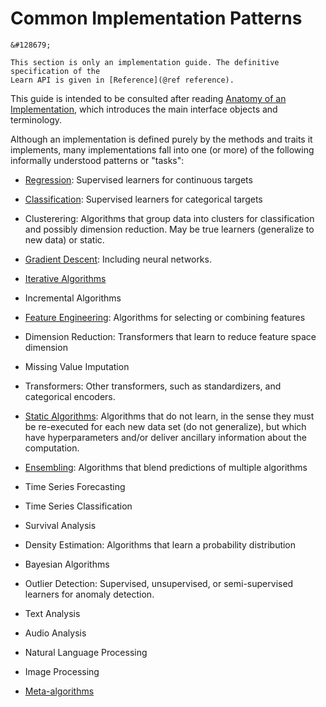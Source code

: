 # Common Implementation Patterns

```@raw html
&#128679;
```

	This section is only an implementation guide. The definitive specification of the
	Learn API is given in [Reference](@ref reference).

This guide is intended to be consulted after reading [Anatomy of an Implementation](@ref),
which introduces the main interface objects and terminology.

Although an implementation is defined purely by the methods and traits it implements, many
implementations fall into one (or more) of the following informally understood patterns or
"tasks":

- [Regression](@ref): Supervised learners for continuous targets

- [Classification](@ref): Supervised learners for categorical targets 

- Clusterering: Algorithms that group data into clusters for classification and
  possibly dimension reduction. May be true learners (generalize to new data) or static.

- [Gradient Descent](@ref): Including neural networks.

- [Iterative Algorithms](@ref)

- Incremental Algorithms

- [Feature Engineering](@ref): Algorithms for selecting or combining features

- Dimension Reduction: Transformers that learn to reduce feature space dimension

- Missing Value Imputation

- Transformers: Other transformers, such as standardizers, and categorical
  encoders.

- [Static Algorithms](@ref): Algorithms that do not learn, in the sense they must be
  re-executed for each new data set (do not generalize), but which have hyperparameters
  and/or deliver ancillary information about the computation.
  
- [Ensembling](@ref): Algorithms that blend predictions of multiple algorithms

- Time Series Forecasting

- Time Series Classification

- Survival Analysis

- Density Estimation: Algorithms that learn a probability distribution

- Bayesian Algorithms

- Outlier Detection: Supervised, unsupervised, or semi-supervised learners for
  anomaly detection.

- Text Analysis

- Audio Analysis

- Natural Language Processing

- Image Processing

- [Meta-algorithms](@ref)

